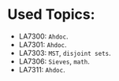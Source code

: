 # Used Topics:

- LA7300: `Ahdoc`.
- LA7301: `Ahdoc`.
- LA7303: `MST`, `disjoint sets`.
- LA7306: `Sieves`, `math`.
- LA7311: `Ahdoc`.
